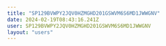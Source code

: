 ```yaml
---
title: "SP129BVWPY2JQV0HZMGHD201GSWVM6S6MD1JWWGNV"
date: 2024-02-19T08:43:16.241Z
user: SP129BVWPY2JQV0HZMGHD201GSWVM6S6MD1JWWGNV
layout: "users"
---
```

    
